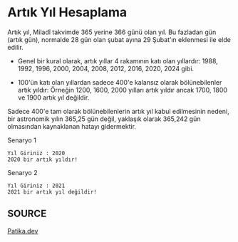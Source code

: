 # Artık Yıl Hesaplama

Artık yıl, Miladî takvimde 365 yerine 366 günü olan yıl. Bu fazladan gün (artık gün), normalde 28 gün olan şubat ayına 29 Şubat’ın eklenmesi ile elde edilir.

- Genel bir kural olarak, artık yıllar 4 rakamının katı olan yıllardır: 1988, 1992, 1996, 2000, 2004, 2008, 2012, 2016, 2020, 2024 gibi.

- 100'ün katı olan yıllardan sadece 400'e kalansız olarak bölünebilenler artık yıldır:
Örneğin 1200, 1600, 2000 yılları artık yıldır ancak 1700, 1800 ve 1900 artık yıl değildir.

Sadece 400'e tam olarak bölünebilenlerin artık yıl kabul edilmesinin nedeni, bir astronomik yılın 365,25 gün değil, yaklaşık olarak 365,242 gün olmasından kaynaklanan hatayı gidermektir.

Senaryo 1

```
Yıl Giriniz : 2020
2020 bir artık yıldır!

```
Senaryo 2

```
Yıl Giriniz : 2021
2021 bir artık yıl değildir!

```

## SOURCE

[Patika.dev](https://www.patika.dev/tr)
